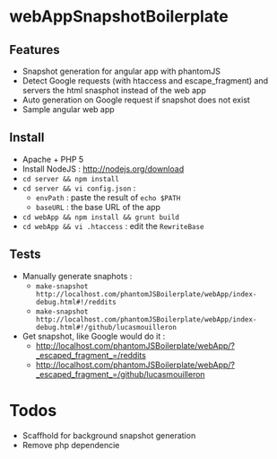 webAppSnapshotBoilerplate
=========================

Features
--------
- Snapshot generation for angular app with phantomJS
- Detect Google requests (with htaccess and escape_fragment) and servers the html snasphot instead of the web app
- Auto generation on Google request if snapshot does not exist
- Sample angular web app

Install
-------
- Apache + PHP 5
- Install NodeJS : http://nodejs.org/download
- `cd server && npm install`
- `cd server && vi config.json` : 
    - `envPath` : paste the result of `echo $PATH`
    - `baseURL` : the base URL of the app
- `cd webApp && npm install && grunt build`
- `cd webApp && vi .htaccess` : edit the `RewriteBase`

Tests
-----
- Manually generate snaphots : 
    - `make-snapshot http://localhost.com/phantomJSBoilerplate/webApp/index-debug.html#!/reddits`
    - `make-snapshot http://localhost.com/phantomJSBoilerplate/webApp/index-debug.html#!/github/lucasmouilleron`
- Get snapshot, like Google would do it :
    - http://localhost.com/phantomJSBoilerplate/webApp/?_escaped_fragment_=/reddits
    - http://localhost.com/phantomJSBoilerplate/webApp/?_escaped_fragment_=/github/lucasmouilleron

Todos
=====
- Scaffhold for background snapshot generation
- Remove php dependencie